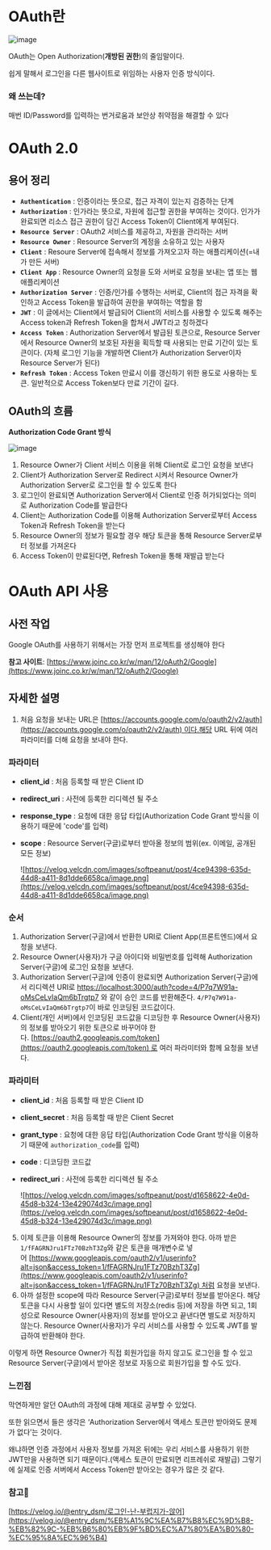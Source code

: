 # OAuth란
![image](https://user-images.githubusercontent.com/102791105/203213258-b8e20211-aeb4-4b81-8ee1-1e9491fdbd7f.png)

OAuth는 Open Authorization(**개방된 권한**)의 줄임말이다.

쉽게 말해서 로그인을 다른 웹사이트로 위임하는 사용자 인증 방식이다.

### 왜 쓰는데?

매번 ID/Password를 입력하는 번거로움과 보안상 취약점을 해결할 수 있다

# OAuth 2.0

## 용어 정리

- **`Authentication`** : 인증이라는 뜻으로, 접근 자격이 있는지 검증하는 단계
- **`Authorization`** : 인가라는 뜻으로, 자원에 접근할 권한을 부여하는 것이다. 인가가 완료되면 리소스 접근 권한이 담긴 Access Token이 Client에게 부여된다.
- **`Resource Server`** : OAuth2 서비스를 제공하고, 자원을 관리하는 서버
- **`Resource Owner`** : Resource Server의 계정을 소유하고 있는 사용자
- **`Client`** : Resoure Server에 접속해서 정보를 가져오고자 하는 애플리케이션(=내가 만든 서버)
- **`Client App`** : Resource Owner의 요청을 도와 서버로 요청을 보내는 앱 또는 웹 애플리케이션
- **`Authorization Server`** : 인증/인가를 수행하는 서버로, Client의 접근 자격을 확인하고 Access Token을 발급하여 권한을 부여하는 역할을 함
- **`JWT`** : 이 글에서는 Client에서 발급되어 Client의 서비스를 사용할 수 있도록 해주는 Access token과 Refresh Token을 합쳐서 JWT라고 칭하겠다
- **`Access Token`** : Authorization Server에서 발급된 토큰으로, Resource Server에서 Resource Owner의 보호된 자원을 획득할 때 사용되는 만료 기간이 있는 토큰이다. (자체 로그인 기능을 개발하면 Client가 Authorization Server이자 Resource Server가 된다)
- **`Refresh Token`** : Access Token 만료시 이를 갱신하기 위한 용도로 사용하는 토큰. 일반적으로 Access Token보다 만료 기간이 길다.

## OAuth의 흐름

**Authorization Code Grant 방식**

![image](https://user-images.githubusercontent.com/102791105/203034176-6b9f63c8-fa8e-450b-9490-813fc4fc1995.png)

1. Resource Owner가 Client 서비스 이용을 위해 Client로 로그인 요청을 보낸다
2. Client가 Authorization Server로 Redirect 시켜서 Resource Owner가 Authorization Server로 로그인을 할 수 있도록 한다
3. 로그인이 완료되면 Authorization Server에서 Client로 인증 허가되었다는 의미로 Authorization Code를 발급한다
4. Client는 Authorization Code를 이용해 Authorization Server로부터 Access Token과 Refresh Token을 받는다
5. Resource Owner의 정보가 필요할 경우 해당 토큰을 통해 Resource Server로부터 정보를 가져온다
6. Access Token이 만료된다면, Refresh Token을 통해 재발급 받는다

# OAuth API 사용

## 사전 작업

Google OAuth를 사용하기 위해서는 가장 먼저 프로젝트를 생성해야 한다

**참고 사이트**: [https://www.joinc.co.kr/w/man/12/oAuth2/Google](https://www.joinc.co.kr/w/man/12/oAuth2/Google) 

## 자세한 설명

1. 처음 요청을 보내는 URL은 [https://accounts.google.com/o/oauth2/v2/auth](https://accounts.google.com/o/oauth2/v2/auth) 이다.해당 URL 뒤에 여러 파라미터를 더해 요청을 보내야 한다.

### 파라미터

- **client_id** : 처음 등록할 때 받은 Client ID
- **redirect_uri** : 사전에 등록한 리디렉션 될 주소
- **response_type** : 요청에 대한 응답 타입(Authorization Code Grant 방식을 이용하기 때문에 'code'를 입력)
- **scope** : Resource Server(구글)로부터 받아올 정보의 범위(ex. 이메일, 공개된 모든 정보)
    
    ![https://velog.velcdn.com/images/softpeanut/post/4ce94398-635d-44d8-a411-8d1dde6658ca/image.png](https://velog.velcdn.com/images/softpeanut/post/4ce94398-635d-44d8-a411-8d1dde6658ca/image.png)
    

### 순서

1. Authorization Server(구글)에서 반환한 URI로 Client App(프론트엔드)에서 요청을 보낸다.
2. Resource Owner(사용자)가 구글 아이디와 비밀번호를 입력해 Authorization Server(구글)에 로그인 요청을 보낸다.
3. Authorization Server(구글)에 인증이 완료되면 Authorization Server(구글)에서 리디렉션 URI로 [https://localhost:3000/auth?code=4/P7q7W91a-oMsCeLvIaQm6bTrgtp7](https://localhost:3000/auth?code=4/P7q7W91a-oMsCeLvIaQm6bTrgtp7) 와 같이 승인 코드를 반환해준다. `4/P7q7W91a-oMsCeLvIaQm6bTrgtp7`이 바로 인코딩된 코드값이다.
4. Client(개인 서버)에서 인코딩된 코드값을 디코딩한 후 Resource Owner(사용자)의 정보를 받아오기 위한 토큰으로 바꾸어야 한다. [https://oauth2.googleapis.com/token](https://oauth2.googleapis.com/token) 로 여러 파라미터와 함께 요청을 보낸다.

### 파라미터

- **client_id** : 처음 등록할 때 받은 Client ID
- **client_secret** : 처음 등록할 때 받은 Client Secret
- **grant_type** : 요청에 대한 응답 타입(Authorization Code Grant 방식을 이용하기 때문에 `authorization_code`를 입력)
- **code** : 디코딩한 코드값
- **redirect_uri** : 사전에 등록한 리디렉션 될 주소
    
    ![https://velog.velcdn.com/images/softpeanut/post/d1658622-4e0d-45d8-b324-13e429074d3c/image.png](https://velog.velcdn.com/images/softpeanut/post/d1658622-4e0d-45d8-b324-13e429074d3c/image.png)
    
5. 이제 토큰을 이용해 Resource Owner의 정보를 가져와야 한다. 아까 받은      `1/fFAGRNJru1FTz70BzhT3Zg`와 같은 토큰을 매개변수로 넣어 [https://www.googleapis.com/oauth2/v1/userinfo?alt=json&access_token=1/fFAGRNJru1FTz70BzhT3Zg](https://www.googleapis.com/oauth2/v1/userinfo?alt=json&access_token=1/fFAGRNJru1FTz70BzhT3Zg) 처럼 요청을 보낸다.
6. 아까 설정한 scope에 따라 Resource Server(구글)로부터 정보를 받아온다. 해당 토큰을 다시 사용할 일이 있다면 별도의 저장소(redis 등)에 저장을 하면 되고, 1회성으로 Resource Owner(사용자)의 정보를 받아오고 끝낸다면 별도로 저장하지 않는다. Resource Owner(사용자)가 우리 서비스를 사용할 수 있도록 JWT를 발급하여 반환해야 한다.

이렇게 하면 Resource Owner가 직접 회원가입을 하지 않고도 로그인을 할 수 있고 Resource Server(구글)에서 받아온 정보로 자동으로 회원가입을 할 수도 있다.

### 느낀점

막연하게만 알던 OAuth의 과정에 대해 제대로 공부할 수 있었다. 

또한 읽으면서 들은 생각은 ‘Authorization Server에서 액세스 토큰만 받아와도 문제가 없다’는 것이다.

왜냐하면 인증 과정에서 사용자 정보를 가져온 뒤에는 우리 서비스를 사용하기 위한 JWT만을 사용하면 되기 때문이다.(액세스 토큰이 만료되면 리프레쉬로 재발급) 그렇기에 실제로 인증 서버에서 Access Token만 받아오는 경우가 많은 것 같다.

### 참고🙏

[https://velog.io/@entry_dsm/로그인-난-부럽지가-않어](https://velog.io/@entry_dsm/%EB%A1%9C%EA%B7%B8%EC%9D%B8-%EB%82%9C-%EB%B6%80%EB%9F%BD%EC%A7%80%EA%B0%80-%EC%95%8A%EC%96%B4)
